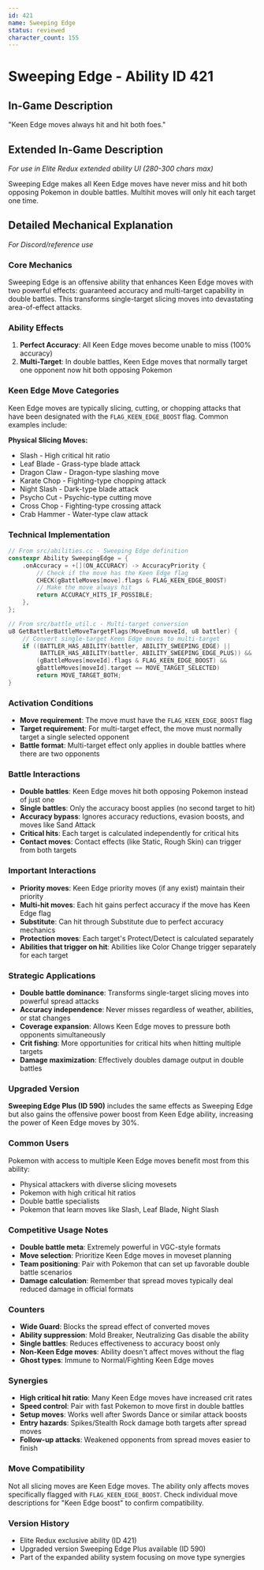 ```yaml
---
id: 421
name: Sweeping Edge
status: reviewed
character_count: 155
---
```


# Sweeping Edge - Ability ID 421

## In-Game Description
"Keen Edge moves always hit and hit both foes."

## Extended In-Game Description
*For use in Elite Redux extended ability UI (280-300 chars max)*

Sweeping Edge makes all Keen Edge moves have never miss and hit both opposing Pokemon in double battles. Multihit moves will only hit each target one time.

## Detailed Mechanical Explanation
*For Discord/reference use*

### Core Mechanics
Sweeping Edge is an offensive ability that enhances Keen Edge moves with two powerful effects: guaranteed accuracy and multi-target capability in double battles. This transforms single-target slicing moves into devastating area-of-effect attacks.

### Ability Effects
1. **Perfect Accuracy**: All Keen Edge moves become unable to miss (100% accuracy)
2. **Multi-Target**: In double battles, Keen Edge moves that normally target one opponent now hit both opposing Pokemon

### Keen Edge Move Categories
Keen Edge moves are typically slicing, cutting, or chopping attacks that have been designated with the `FLAG_KEEN_EDGE_BOOST` flag. Common examples include:

**Physical Slicing Moves:**
- Slash - High critical hit ratio
- Leaf Blade - Grass-type blade attack
- Dragon Claw - Dragon-type slashing move
- Karate Chop - Fighting-type chopping attack
- Night Slash - Dark-type blade attack
- Psycho Cut - Psychic-type cutting move
- Cross Chop - Fighting-type crossing attack
- Crab Hammer - Water-type claw attack

### Technical Implementation
```cpp
// From src/abilities.cc - Sweeping Edge definition
constexpr Ability SweepingEdge = {
    .onAccuracy = +[](ON_ACCURACY) -> AccuracyPriority {
        // Check if the move has the Keen Edge flag
        CHECK(gBattleMoves[move].flags & FLAG_KEEN_EDGE_BOOST)
        // Make the move always hit
        return ACCURACY_HITS_IF_POSSIBLE;
    },
};

// From src/battle_util.c - Multi-target conversion
u8 GetBattlerBattleMoveTargetFlags(MoveEnum moveId, u8 battler) {
    // Convert single-target Keen Edge moves to multi-target
    if ((BATTLER_HAS_ABILITY(battler, ABILITY_SWEEPING_EDGE) || 
         BATTLER_HAS_ABILITY(battler, ABILITY_SWEEPING_EDGE_PLUS)) &&
        (gBattleMoves[moveId].flags & FLAG_KEEN_EDGE_BOOST) && 
        gBattleMoves[moveId].target == MOVE_TARGET_SELECTED)
        return MOVE_TARGET_BOTH;
}
```

### Activation Conditions
- **Move requirement**: The move must have the `FLAG_KEEN_EDGE_BOOST` flag
- **Target requirement**: For multi-target effect, the move must normally target a single selected opponent
- **Battle format**: Multi-target effect only applies in double battles where there are two opponents

### Battle Interactions
- **Double battles**: Keen Edge moves hit both opposing Pokemon instead of just one
- **Single battles**: Only the accuracy boost applies (no second target to hit)
- **Accuracy bypass**: Ignores accuracy reductions, evasion boosts, and moves like Sand Attack
- **Critical hits**: Each target is calculated independently for critical hits
- **Contact moves**: Contact effects (like Static, Rough Skin) can trigger from both targets

### Important Interactions
- **Priority moves**: Keen Edge priority moves (if any exist) maintain their priority
- **Multi-hit moves**: Each hit gains perfect accuracy if the move has Keen Edge flag
- **Substitute**: Can hit through Substitute due to perfect accuracy mechanics
- **Protection moves**: Each target's Protect/Detect is calculated separately
- **Abilities that trigger on hit**: Abilities like Color Change trigger separately for each target

### Strategic Applications
- **Double battle dominance**: Transforms single-target slicing moves into powerful spread attacks
- **Accuracy independence**: Never misses regardless of weather, abilities, or stat changes
- **Coverage expansion**: Allows Keen Edge moves to pressure both opponents simultaneously
- **Crit fishing**: More opportunities for critical hits when hitting multiple targets
- **Damage maximization**: Effectively doubles damage output in double battles

### Upgraded Version
**Sweeping Edge Plus (ID 590)** includes the same effects as Sweeping Edge but also gains the offensive power boost from Keen Edge ability, increasing the power of Keen Edge moves by 30%.

### Common Users
Pokemon with access to multiple Keen Edge moves benefit most from this ability:
- Physical attackers with diverse slicing movesets
- Pokemon with high critical hit ratios
- Double battle specialists
- Pokemon that learn moves like Slash, Leaf Blade, Night Slash

### Competitive Usage Notes
- **Double battle meta**: Extremely powerful in VGC-style formats
- **Move selection**: Prioritize Keen Edge moves in moveset planning
- **Team positioning**: Pair with Pokemon that can set up favorable double battle scenarios
- **Damage calculation**: Remember that spread moves typically deal reduced damage in official formats

### Counters
- **Wide Guard**: Blocks the spread effect of converted moves
- **Ability suppression**: Mold Breaker, Neutralizing Gas disable the ability
- **Single battles**: Reduces effectiveness to accuracy boost only
- **Non-Keen Edge moves**: Ability doesn't affect moves without the flag
- **Ghost types**: Immune to Normal/Fighting Keen Edge moves

### Synergies
- **High critical hit ratio**: Many Keen Edge moves have increased crit rates
- **Speed control**: Pair with fast Pokemon to move first in double battles  
- **Setup moves**: Works well after Swords Dance or similar attack boosts
- **Entry hazards**: Spikes/Stealth Rock damage both targets after spread moves
- **Follow-up attacks**: Weakened opponents from spread moves easier to finish

### Move Compatibility
Not all slicing moves are Keen Edge moves. The ability only affects moves specifically flagged with `FLAG_KEEN_EDGE_BOOST`. Check individual move descriptions for "Keen Edge boost" to confirm compatibility.

### Version History
- Elite Redux exclusive ability (ID 421)
- Upgraded version Sweeping Edge Plus available (ID 590)
- Part of the expanded ability system focusing on move type synergies